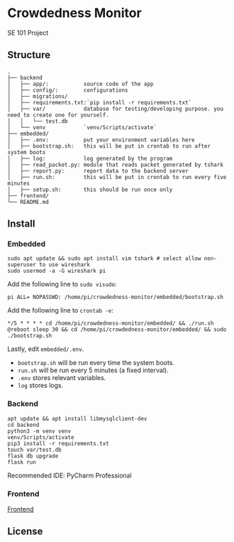 # Crowdedness Monitor

SE 101 Project

## Structure

    .
    ├── backend
    │   ├── app/:           source code of the app
    │   ├── config/:        configurations
    │   ├── migrations/
    │   ├── requirements.txt:`pip install -r requirements.txt`
    │   ├── var/            database for testing/developing purpose. you need to create one for yourself.
    │   │   └── test.db
    │   └── venv            `venv/Scripts/activate`
    ├── embedded/
    │   ├── .env:           put your environment variables here
    │   ├── bootstrap.sh:   this will be put in crontab to run after system boots
    │   ├── log:            log generated by the program
    │   ├── read_packet.py: module that reads packet generated by tshark
    │   ├── report.py:      report data to the backend server
    │   ├── run.sh:         this will be put in crontab to run every five minutes
    │   ├── setup.sh:       this should be run once only
    ├── frontend/
    └── README.md

## Install

### Embedded
```
sudo apt update && sudo apt install vim tshark # select allow non-superuser to use wireshark
sudo usermod -a -G wireshark pi
```

Add the following line to `sudo visudo`:
```
pi ALL= NOPASSWD: /home/pi/crowdedness-monitor/embedded/bootstrap.sh
```

Add the following line to `crontab -e`:
```
*/5 * * * * cd /home/pi/crowdedness-monitor/embedded/ && ./run.sh
@reboot sleep 30 && cd /home/pi/crowdedness-monitor/embedded/ && sudo ./bootstrap.sh
```

Lastly, edit `embedded/.env`.

* `bootstrap.sh` will be run every time the system boots.
* `run.sh` will be run every 5 minutes (a fixed interval).
* `.env` stores relevant variables.
* `log` stores logs.

### Backend
```
apt update && apt install libmysqlclient-dev
cd backend
python3 -m venv venv
venv/Scripts/activate
pip3 install -r requirements.txt
touch var/test.db
flask db upgrade
flask run
```
Recommended IDE: PyCharm Professional

### Frontend
[Frontend](https://git.uwaterloo.ca/STAZZ/crowdedness-monitor/tree/master/frontend)

## License
